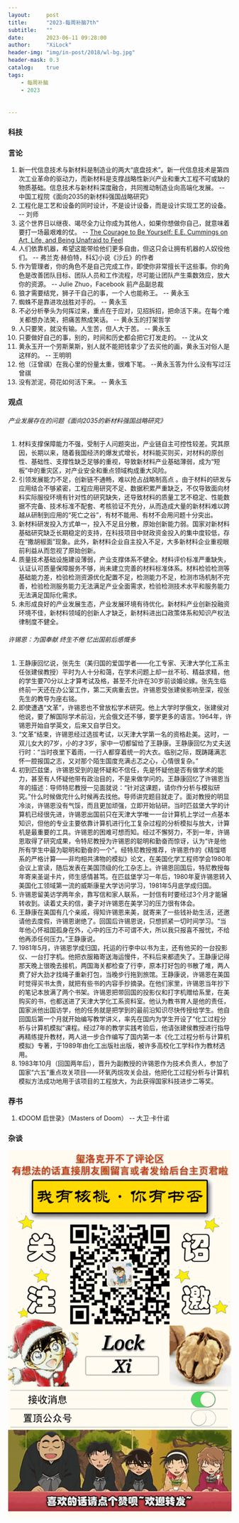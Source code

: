 ```yaml
---
layout:     post
title:      "2023-每周补脑7th"
subtitle:   ""
date:       2023-06-11 09:28:00
author:     "XiLock"
header-img: "img/in-post/2018/wl-bg.jpg"
header-mask: 0.3
catalog:    true
tags:
    - 每周补脑
    - 2023


---
```


### 科技

### 言论
1. 新一代信息技术与新材料是制造业的两大“底盘技术”。新一代信息技术是第四次工业革命的驱动力，而新材料是支撑战略性新兴产业和重大工程不可或缺的物质基础。信息技术与新材料深度融合，共同推动制造业向高端化发展。 -- 中国工程院《面向2035的新材料强国战略研究》
1. 工程化是工艺和设备的同时设计，不是设计设备，而是设计实现工艺的设备。 -- 刘师
1. 这个世界日以继夜、竭尽全力让你成为其他人，如果你想做你自己，就意味着要打一场最艰难的仗。 -- [The Courage to Be Yourself: E.E. Cummings on Art, Life, and Being Unafraid to Feel](https://www.themarginalian.org/2017/09/25/e-e-cummings-advice/)
1. 人们依靠机器，希望这能带给他们更多自由，但这只会让拥有机器的人奴役他们。 --  弗兰克·赫伯特，科幻小说《沙丘》的作者
1. 作为管理者，你的角色不是自己完成工作，即使你非常擅长干这些事。你的角色是改善团队目标、团队人员和工作流程，尽可能让团队产生乘数效应，放大你的资源。 -- Julie Zhuo，Facebook 前产品副总裁
1. 狼才需要结党，狮子干自己的事，一个人也能称王。 -- 黄永玉
1. 蜘蛛不是靠进攻战胜对手的。 -- 黄永玉
1. 不必分析拳头为何挥过来，重点在于应对，见招拆招，把命活下来。在每个难关都想办法笑，把痛苦熬成笑话。 -- 黄永玉的打架哲学
1. 人只要笑，就没有输。人生苦，但人大于苦。 -- 黄永玉
1. 只要做好自己的事，别的，时间和历史都会把它打发走的。 -- 沈从文
1. 黄永玉开一个劳斯莱斯，别人就不能把钱拿少了去买他的画，黄永玉对俗人是这样的。 -- 王明明
1. 他（汪曾祺）在我心里的份量太重，很难下笔。 --黄永玉答为什么没有写过汪曾祺
1. 没有淤泥，荷花如何活下来。 -- 黄永玉
  
### 观点
###### 产业发展存在的问题《面向2035的新材料强国战略研究》
1. 材料支撑保障能力不强，受制于人问题突出，产业链自主可控性较差。究其原因，长期以来，随着我国经济的爆发式增长，材料能买则买，对材料的原创性、基础性、支撑性缺乏足够的重视，导致新材料产业基础薄弱，成为“短板”中的重灾区，对产业安全和重点领域构成重大风险。
1. 引领发展能力不足，创新链不通畅，难以抢占战略制高点 。由于材料的研发与应用结合不够紧密，工程应用研究不足、数据积累严重缺乏，不仅导致面向材料实际服役环境有针对性的研究缺失，还导致材料的质量工艺不稳定、性能数据不完备、技术标准不配套、考核验证不充分，从而造成大量的新材料难以跨越从研制到应用的“死亡之谷”，有材不能用、有材不会用问题十分突出。
1. 新材料研发投入方式单一，投入不足且分散，原始创新能力弱。国家对新材料基础研究缺乏长期稳定的支持，在科技项目中财政资金投入的集中度较低，存在“撒胡椒面”现象。此外，新材料企业自主投入不足，大多新材料企业重视眼前利益从而忽视了原始创新。
1. 质量技术基础设施建设薄弱，产业支撑体系不健全。材料评价标准严重缺失，认证认可质量保障服务不够，尚未建立完善的材料标准体系。材料检验检测等基础能力差，检验检测资源优化配置不足，检测能力不足，检测市场机制不完善，检验检测服务能力无法满足产业全面需求，检验检测技术水平和服务能力无法满足国际化需求。
1. 未形成良好的产业发展生态，产业发展环境有待优化。新材料产业创新投融资环境不佳，新材料领域的创新人才缺乏，新材料进出口政策体系和知识产权法律制度不健全。

###### 许锡恩：为国奉献 终生不倦 忆出国前后感慨多 
1. 王静康回忆说，张先生（美归国的爱国学者——化工专家、天津大学化工系主任张建侯教授）平时为人十分和蔼，在学术问题上却一丝不茍、精益求精，他的学生要70分以上才算考试及格，甚至不允许在30岁前谈婚论嫁。张先生临终前一天还在办公室工作，第二天病重去世。许锡恩受张建侯影响至深，视张先生的教导为座右铭。
1. 即使遭遇“文革”，许锡恩也不曾放松学术研究。他上大学时学俄文，张建侯对他说，要了解国际学术前沿，光会俄文还不够，要学更多的语言。1964年，许锡恩开始自学英文，后来又自学日文。
1. “文革”结束，许锡恩经过选拔考试，以天津大学第一名的资格赴美。这时，一双儿女大的7岁，小的才3岁，家中一切都留给了王静康。王静康回忆为丈夫送行时：“当时夜里下着雨，一行人都穿着统一的大衣。临别之际，既踌躇满志怀一腔报国之志，又对那个陌生国度充满忐忑之心，心情很复杂。”
1. 初到匹兹堡，许锡恩受到的是怀疑和不信任，先是怀疑他是否有做学术的能力，甚至有人怀疑他带有政治目的，不是来做学问的。王静康回忆了许锡恩当年的描述：导师特尼教授一见面就说：“针对这课题，请你作分析与模拟研究。”什么时候做完什么时候再去找他。导师讲完题目就走了。面对教授的明显冷淡，许锡恩没有气馁，而且更加顽强，立即开始钻研。当时匹兹堡大学的计算机已经很先进，许锡恩出国前只在天津大学唯一一台计算机上学过一点基本知识，但他的专业主要依靠计算机进行化工复杂过程的分析模拟与放大，计算机是最重要的工具。许锡恩的困难可想而知。经过不懈努力，不到一年，许锡恩取得了研究成果，令特尼教授为许锡恩的聪明和勤奋而惊讶，认为“许是他所有学生中最为聪明和勤奋的一个”。经特尼教授推荐，许锡恩作的《精馏塔系的严格计算——非均相共沸物的模拟》论文，在美国化学工程师学会1980年会议上宣读，随后发表在美国顶级的化工杂志上。许锡恩回国后，特尼教授每年寄来圣诞卡片，师生感情甚笃。在匹兹堡学习一年后，1980年夏许锡恩转入美国化工领域第一流的威斯康星大学访问学习，1981年5月底学成归国。
1. 许锡恩留美访学两年余，靠写信和家人联系，一封信有时要经过3个月才能辗转收到。读着丈夫的信，妻子对许锡恩在美学习的压力很有体会。
1. 王静康在美国有几个亲戚，得知许锡恩来美，就寄来了一些钱补助生活，还邀请他去度假，许锡恩谢绝了。回国后许锡恩说，只想抓紧一切时间学习。“当年他心怀祖国孤身在外，心中的压力不可谓不大，所以我只报喜不报忧，不给他再添任何压力。”王静康说。
1. 1981年5月，许锡恩学成归国，托运的行李中以书为主，还有他买的一台投影仪、一台打字机。他把衣服箱寄送海运慢件，不料后来都遗失了。王静康记得那天晚上很晚去接机，两国海关都检查了行李，原本打好包的书散了堆，两人费了好大劲才找绳子重新打包，当晚步行拖到旅馆。王静康说，许锡恩在美国时觉得买书太贵，就把有些书的内容手抄摘录。在他们家里，许锡恩当年抄下的笔记本放满了两个书架。许锡恩把带回国的投影仪和打字机赠给系里，在美购买的书，也都送进了天津大学化工系资料室。他认为教书育人是他的责任，国家派他出国访学，他的任务就是把学到的最前沿知识尽快传授给学生。他自回国后第一个月就开始编写教学讲义，率先在国内为学生开设了“化工过程分析与计算机模拟”课程。经过7年的教学实践考验后，他请张建侯教授进行指导再精练提升教材，两人进一步合作编写了国内第一本《化工过程分析与计算机模拟》专著，于1989年由化工出版社出版，被许多高校化工学科作为教材选用。
1. 1983年10月（回国两年后），晋升为副教授的许锡恩作为技术负责人，参加了国家“六五”重点攻关项目——环氧丙烷攻关会战，他把化工过程分析与计算机模拟方法成功地用于该项目的工程放大，为此获得国家科技进步二等奖。

### 荐书
1. 《DOOM 启世录》（Masters of Doom） -- 大卫·卡什诺

### 杂谈


![](/img/wc-tail.GIF)
